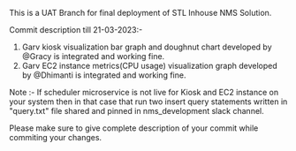 This is a UAT Branch for final deployment of STL Inhouse NMS Solution.


Commit description till 21-03-2023:-

1. Garv kiosk visualization bar graph and doughnut chart developed by @Gracy is integrated and working fine.
2. Garv EC2 instance metrics(CPU usage) visualization graph developed by @Dhimanti is integrated and working fine.


Note :- If scheduler microservice is not live for Kiosk and EC2 instance on your system then in that case that run two insert query statements written in "query.txt" file shared and pinned in nms_development slack channel.

Please make sure to give complete description of your commit while commiting your changes.  

